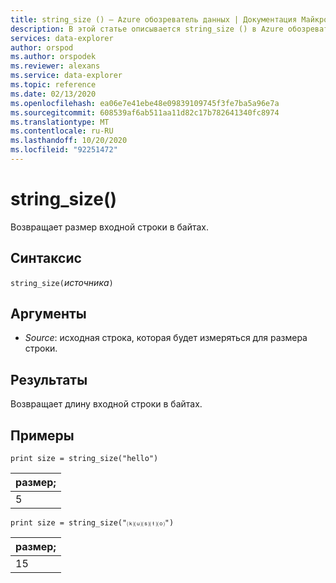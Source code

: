 ```yaml
---
title: string_size () — Azure обозреватель данных | Документация Майкрософт
description: В этой статье описывается string_size () в Azure обозреватель данных.
services: data-explorer
author: orspod
ms.author: orspodek
ms.reviewer: alexans
ms.service: data-explorer
ms.topic: reference
ms.date: 02/13/2020
ms.openlocfilehash: ea06e7e41ebe48e09839109745f3fe7ba5a96e7a
ms.sourcegitcommit: 608539af6ab511aa11d82c17b782641340fc8974
ms.translationtype: MT
ms.contentlocale: ru-RU
ms.lasthandoff: 10/20/2020
ms.locfileid: "92251472"
---
```

# <a name="string_size"></a>string_size()

Возвращает размер входной строки в байтах.

## <a name="syntax"></a>Синтаксис

`string_size(`*источника*`)`

## <a name="arguments"></a>Аргументы

* *Source*: исходная строка, которая будет измеряться для размера строки.

## <a name="returns"></a>Результаты

Возвращает длину входной строки в байтах.

## <a name="examples"></a>Примеры

```kusto
print size = string_size("hello")
```

|размер;|
|---|
|5|

```kusto
print size = string_size("⒦⒰⒮⒯⒪")
```

|размер;|
|---|
|15|